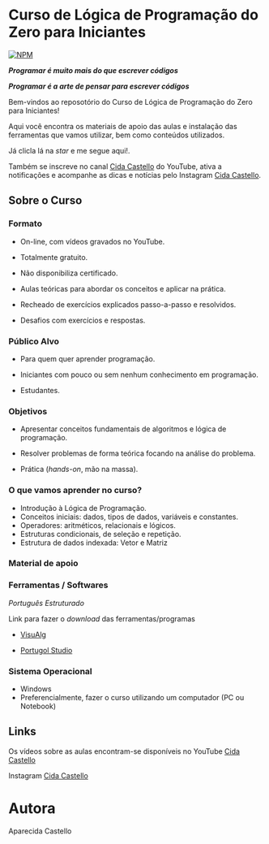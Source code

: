 # Curso de Lógica de Programação do Zero para Iniciantes
[![NPM](https://img.shields.io/npm/l/react)](https://github.com/cidacastello/curso-logica-programacao/blob/main/LICENSE)

_**Programar é muito mais do que escrever códigos**_

_**Programar é a arte de pensar para escrever códigos**_

Bem-vindos ao reposotório do Curso de Lógica de Programação do Zero para Iniciantes!

Aqui você encontra os materiais de apoio das aulas e instalação das ferramentas que vamos utilizar, bem como conteúdos utilizados.

Já clicla lá na *star* e me segue aqui!.

Também se inscreve no canal [Cida Castello](https://www.youtube.com/c/CidaCastello) do YouTube, ativa a notificações e acompanhe as dicas e notícias pelo Instagram [Cida Castello](https://www.instagram.com/cidacastello/).

## Sobre o Curso

### Formato
* On-line, com vídeos gravados no YouTube.

* Totalmente gratuito.

* Não disponibiliza certificado.

* Aulas teóricas para abordar os conceitos e aplicar na prática.

* Recheado de exercícios explicados passo-a-passo e resolvidos.

* Desafios com exercícios e respostas.

### Público Alvo

* Para quem quer aprender programação.

* Iniciantes com pouco ou sem nenhum conhecimento em programação.

* Estudantes.


### Objetivos

* Apresentar conceitos fundamentais de algoritmos e lógica de programação.

* Resolver problemas de forma teórica focando na análise do problema.

* Prática (*hands-on*, mão na massa).

### O que vamos aprender no curso?

* Introdução à Lógica de Programação.
* Conceitos iniciais: dados, tipos de dados, variáveis e constantes.
* Operadores: aritméticos, relacionais e lógicos.
* Estruturas condicionais, de seleção e repetição.
* Estrutura de dados indexada: Vetor e Matriz

### Material de apoio

### Ferramentas / Softwares

*Português Estruturado*

Link para fazer o *download* das ferramentas/programas

* [VisuAlg](https://visualg3.com.br/)

* [Portugol Studio](http://lite.acad.univali.br/portugol/)

### Sistema Operacional

* Windows
* Preferencialmente, fazer o curso utilizando um computador (PC ou Notebook)


## Links

Os vídeos sobre as aulas encontram-se disponíveis no YouTube
[Cida Castello](https://www.youtube.com/c/CidaCastello)

Instagram
[Cida Castello](https://www.instagram.com/cidacastello/)

# Autora
Aparecida Castello

